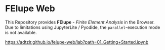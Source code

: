 # FElupe Web
This Repository provides **FElupe** - *Finite Element Analysis* in the Browser. Due to limitations using JupyterLite / Pyodide, the `parallel`-execution mode is not available.

https://adtzlr.github.io/felupe-web/lab?path=01_Getting+Started.ipynb